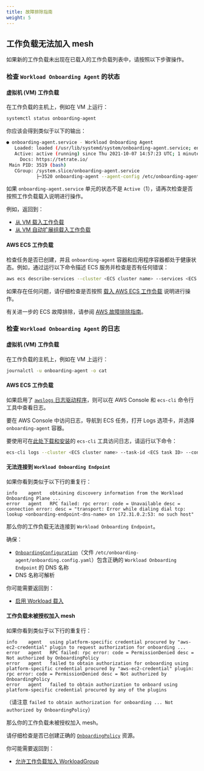 ```yaml
---
title: 故障排除指南
weight: 5
---
```


## 工作负载无法加入 mesh

如果新的工作负载未出现在已载入的工作负载列表中，请按照以下步骤操作。

### 检查 `Workload Onboarding Agent` 的状态

#### 虚拟机 (VM) 工作负载

在工作负载的主机上，例如在 VM 上运行：

```bash
systemctl status onboarding-agent
```

你应该会得到类似于以下的输出：

```bash
● onboarding-agent.service - Workload Onboarding Agent
   Loaded: loaded (/usr/lib/systemd/system/onboarding-agent.service; enabled; vendor preset: disabled)
   Active: active (running) since Thu 2021-10-07 14:57:23 UTC; 1 minute ago  # (1)
     Docs: https://tetrate.io/
 Main PID: 3519 (bash)
   CGroup: /system.slice/onboarding-agent.service
           ├─3520 onboarding-agent --agent-config /etc/onboarding-agent/agent.config.yaml --onboarding-config /etc/onboarding-agent/onboarding.config.yaml
```

如果 `onboarding-agent.service` 单元的状态不是 `Active`（1），请再次检查是否按照工作负载载入说明进行操作。

例如，返回到：
* [从 VM 载入工作负载](../onboarding)
* [从 VM 自动扩展组载入工作负载](../onboarding)

#### AWS ECS 工作负载

检查任务是否已创建，并且 `onboarding-agent` 容器和应用程序容器都处于健康状态。例如，通过运行以下命令描述 ECS 服务并检查是否有任何错误：

```bash
aws ecs describe-services --cluster <ECS cluster name> --services <ECS service name>
```

如果存在任何问题，请仔细检查是否按照 [载入 AWS ECS 工作负载](../ecs-workloads) 说明进行操作。

有关进一步的 ECS 故障排除，请参阅 [AWS 故障排除指南](https://docs.aws.amazon.com/AmazonECS/latest/developerguide/troubleshooting.html)。

### 检查 `Workload Onboarding Agent` 的日志

#### 虚拟机 (VM) 工作负载

在工作负载的主机上，例如在 VM 上运行：

```bash
journalctl -u onboarding-agent -o cat
```

#### AWS ECS 工作负载

如果启用了 [`awslogs` 日志驱动程序](https://docs.aws.amazon.com/AmazonECS/latest/developerguide/using_awslogs.html)，则可以在 AWS Console 和 `ecs-cli` 命令行工具中查看日志。

要在 AWS Console 中访问日志，导航到 ECS 任务，打开 Logs 选项卡，并选择 `onboarding-agent` 容器。

要使用可在[此处下载和安装](https://docs.aws.amazon.com/AmazonECS/latest/developerguide/ECS_CLI_installation.html)的 `ecs-cli` 工具访问日志，请运行以下命令：

```bash
ecs-cli logs --cluster <ECS cluster name> --task-id <ECS task ID> --container-name onboarding-agent --follow
```

#### 无法连接到 `Workload Onboarding Endpoint`

如果你看到类似于以下行的重复行：

```text
info    agent   obtaining discovery information from the Workload Onboarding Plane ...
error   agent   RPC failed: rpc error: code = Unavailable desc = connection error: desc = "transport: Error while dialing dial tcp: lookup <onboarding-endpoint-dns-name> on 172.31.0.2:53: no such host"
```

那么你的工作负载无法连接到 `Workload Onboarding Endpoint`。

确保：
* [`OnboardingConfiguration`](../../../../refs/onboarding/config/agent/v1alpha1/onboarding_configuration)（文件 `/etc/onboarding-agent/onboarding.config.yaml`）包含正确的 `Workload Onboarding Endpoint` 的 DNS 名称
* DNS 名称可解析

你可能需要返回到：
* [启用 Workload 载入](../setup)

#### 工作负载未被授权加入 mesh

如果你看到类似于以下行的重复行：

```text
info    agent   using platform-specific credential procured by "aws-ec2-credential" plugin to request authorization for onboarding ...
error   agent   RPC failed: rpc error: code = PermissionDenied desc = Not authorized by OnboardingPolicy
error   agent   failed to obtain authorization for onboarding using platform-specific credential procured by "aws-ec2-credential" plugin: rpc error: code = PermissionDenied desc = Not authorized by OnboardingPolicy
error   agent   failed to obtain authorization to onboard using platform-specific credential procured by any of the plugins
```

（请注意 `failed to obtain authorization for onboarding ... Not authorized by OnboardingPolicy`）

那么你的工作负载未被授权加入 mesh。

请仔细检查是否已创建正确的 [`OnboardingPolicy`](../../../../refs/onboarding/config/authorization/v1alpha1/policy) 资源。

你可能需要返回到：
* [允许工作负载加入 WorkloadGroup](../setup)